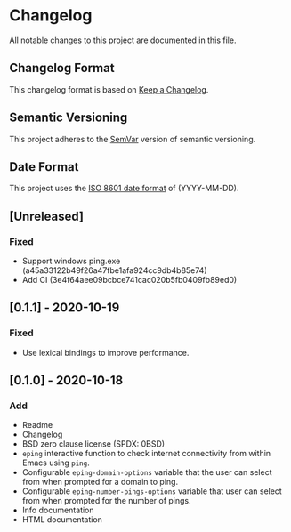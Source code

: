 # Changelog

All notable changes to this project are documented in this file.

## Changelog Format

This changelog format is based on [Keep a Changelog][changelog].

[changelog]: <https://web.archive.org/web/20201014163139/https://keepachangelog.com/en/1.0.0/>

## Semantic Versioning

This project adheres to the [SemVar][semvar] version of semantic
versioning.

[semvar]: <https://web.archive.org/web/20201009135328/https://semver.org/>

## Date Format

This project uses the [ISO 8601 date format][iso] of (YYYY-MM-DD).

[iso]: <https://web.archive.org/web/20201012024406/https://www.iso.org/iso-8601-date-and-time-format.html>

## [Unreleased]

### Fixed
- Support windows ping.exe (a45a33122b49f26a47fbe1afa924cc9db4b85e74)
- Add CI (3e4f64aee09bcbce741cac020b5fb0409fb89ed0)

## [0.1.1] - 2020-10-19

### Fixed
- Use lexical bindings to improve performance.

## [0.1.0] - 2020-10-18

### Add
- Readme
- Changelog
- BSD zero clause license (SPDX: 0BSD)
- `eping` interactive function to check internet connectivity from
  within Emacs using `ping`.
- Configurable `eping-domain-options` variable that the user can
  select from when prompted for a domain to ping.
- Configurable `eping-number-pings-options` variable that user can
  select from when prompted for the number of pings.
- Info documentation
- HTML documentation

